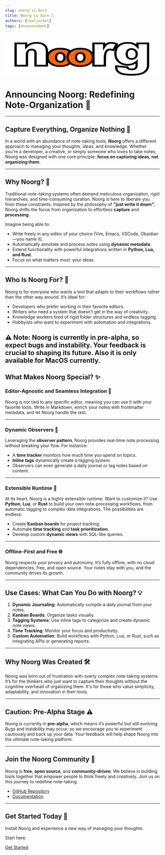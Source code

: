 ```yaml
---
slug: noorg-is-born
title: Noorg is born 🎉
authors: [realjockel]
tags: [announcement]
---
```

![banner](../../static/img/banner.png)

# Announcing Noorg: Redefining Note-Organization 🚀

---

## **Capture Everything, Organize Nothing** 📝

In a world with an abundance of note-taking tools, **Noorg** offers a different approach to managing your thoughts, ideas, and knowledge. Whether you're a developer, a creative, or simply someone who loves to take notes, Noorg was designed with one core principle: **focus on capturing ideas, not organizing them**.

---

## **Why Noorg?** 🤔

Traditional note-taking systems often demand meticulous organization, rigid hierarchies, and time-consuming curation. Noorg is here to liberate you from these constraints. Inspired by the philosophy of **"just write it down"**, Noorg shifts the focus from organization to effortless **capture** and **processing**.

Imagine being able to:
- Write freely in any editor of your choice (Vim, Emacs, VSCode, Obsidian—you name it).
- Automatically annotate and process notes using **dynamic metadata**.
- Extend functionality with powerful integrations written in **Python, Lua, and Rust**.
- Focus on what matters most: your ideas.

---

## **Who Is Noorg For?** 🌟

Noorg is for everyone who wants a tool that adapts to their workflows rather than the other way around. It’s ideal for:
- Developers who prefer working in their favorite editors.
- Writers who need a system that doesn’t get in the way of creativity.
- Knowledge workers tired of rigid folder structures and endless tagging.
- Hobbyists who want to experiment with automation and integrations.

:warning: **Note**: Noorg is currently in **pre-alpha**, so expect bugs and instability. Your feedback is crucial to shaping its future. Also it is only available for MacOS currently.
---

## **What Makes Noorg Special?** ✨

### **Editor-Agnostic and Seamless Integration** 🔗
Noorg is not tied to any specific editor, meaning you can use it with your favorite tools. Write in Markdown, enrich your notes with frontmatter metadata, and let Noorg handle the rest.

---

### **Dynamic Observers** 👀
Leveraging the **observer pattern**, Noorg provides real-time note processing without breaking your flow. For instance:
- A **time tracker** monitors how much time you spend on topics.
- **Inline tags** dynamically create a tagging system.
- Observers can even generate a daily journal or tag notes based on content.

---

### **Extensible Runtime** 🔧
At its heart, Noorg is a highly extensible runtime. Want to customize it? Use **Python**, **Lua**, or **Rust** to build your own note-processing workflows, from automatic tagging to complex data integrations. The possibilities are endless:
- Create **Kanban boards** for project tracking.
- Automate **time tracking** and **task prioritization**.
- Develop custom **dynamic views** with SQL-like queries.

---

### **Offline-First and Free** 🌐
Noorg respects your privacy and autonomy. It’s fully offline, with no cloud dependencies, free, and open source. Your notes stay with you, and the community drives its growth.

---

## **Use Cases: What Can You Do with Noorg?** 💡

1. **Dynamic Journaling**: Automatically compile a daily journal from your notes.
2. **Kanban Boards**: Organize tasks visually.
3. **Tagging Systems**: Use inline tags to categorize and create dynamic note views.
4. **Time Tracking**: Monitor your focus and productivity.
5. **Custom Automation**: Build workflows with Python, Lua, or Rust, such as integrating APIs or generating reports.

---

## **Why Noorg Was Created** 🛠️

Noorg was born out of frustration with overly complex note-taking systems. It’s for the thinkers who just want to capture their thoughts without the cognitive overhead of organizing them. It's for those who value simplicity, adaptability, and innovation in their tools.

---

## **Caution: Pre-Alpha Stage** ⚠️

Noorg is currently in **pre-alpha**, which means it’s powerful but still evolving. Bugs and instability may occur, so we encourage you to experiment cautiously and back up your data. Your feedback will help shape Noorg into the ultimate note-taking platform.

---

## **Join the Noorg Community** 🤝

Noorg is **free**, **open source**, and **community-driven**. We believe in building tools together that empower people to think freely and creatively. Join us on this journey to redefine note-taking.

- [GitHub Repository](https://github.com/realjockel/noorg)
- [Documentation](https://github.com/realjockel/noorg#readme)

---

## **Get Started Today** 🚀

Install Noorg and experience a new way of managing your thoughts:

Start here:

[Get Started](/docs/intro)